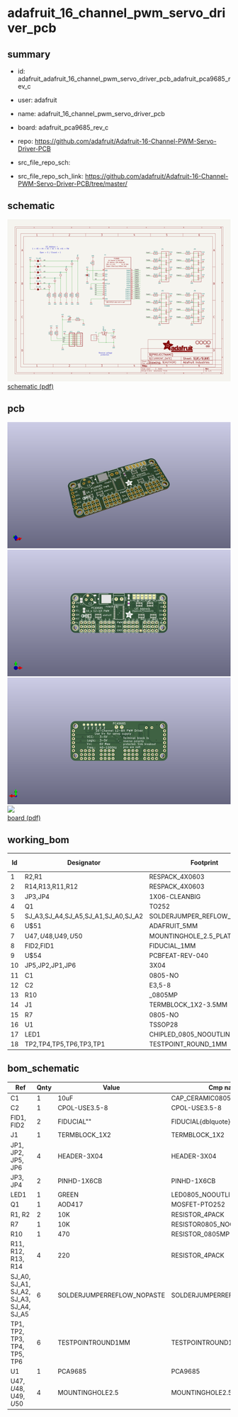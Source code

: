 # adafruit_16_channel_pwm_servo_driver_pcb
 
## summary 
* id: adafruit_adafruit_16_channel_pwm_servo_driver_pcb_adafruit_pca9685_rev_c
* user: adafruit
* name: adafruit_16_channel_pwm_servo_driver_pcb
* board: adafruit_pca9685_rev_c
* repo: https://github.com/adafruit/Adafruit-16-Channel-PWM-Servo-Driver-PCB



* src_file_repo_sch: 
* src_file_repo_sch_link: https://github.com/adafruit/Adafruit-16-Channel-PWM-Servo-Driver-PCB/tree/master/

## schematic  
![](working_schematic_600.png)  
[schematic (pdf)](working_schematic.pdf)  

## pcb  
![](working_3d_600.png) 
![](working_3d_front_600.png)  
![](working_3d_back_600.png)  
![](working_600.png)  
[board (pdf)](working.pdf)  

## working_bom
| Id | Designator | Footprint | Quantity | Designation | Supplier and ref |  | None | 
| --- | --- | --- | --- | --- | --- | --- | --- | 
| 1 | R2,R1 | RESPACK_4X0603 | 2 | 10K |  |  | [''] | 
| 2 | R14,R13,R11,R12 | RESPACK_4X0603 | 4 | 220 |  |  | [''] | 
| 3 | JP3,JP4 | 1X06-CLEANBIG | 2 |  |  |  | [''] | 
| 4 | Q1 | TO252 | 1 | AOD417 |  |  | [''] | 
| 5 | SJ_A3,SJ_A4,SJ_A5,SJ_A1,SJ_A0,SJ_A2 | SOLDERJUMPER_REFLOW_NOPASTE | 6 |  |  |  | [''] | 
| 6 | U$51 | ADAFRUIT_5MM | 1 |  |  |  | [''] | 
| 7 | U$47,U$48,U$49,U$50 | MOUNTINGHOLE_2.5_PLATED | 4 | MOUNTINGHOLE2.5 |  |  | [''] | 
| 8 | FID2,FID1 | FIDUCIAL_1MM | 2 | FIDUCIAL" |  |  | [''] | 
| 9 | U$54 | PCBFEAT-REV-040 | 1 |  |  |  | [''] | 
| 10 | JP5,JP2,JP1,JP6 | 3X04 | 4 |  |  |  | [''] | 
| 11 | C1 | 0805-NO | 1 | 10uF |  |  | [''] | 
| 12 | C2 | E3,5-8 | 1 |  |  |  | [''] | 
| 13 | R10 | _0805MP | 1 | 470 |  |  | [''] | 
| 14 | J1 | TERMBLOCK_1X2-3.5MM | 1 |  |  |  | [''] | 
| 15 | R7 | 0805-NO | 1 | 10K |  |  | [''] | 
| 16 | U1 | TSSOP28 | 1 | PCA9685 |  |  | [''] | 
| 17 | LED1 | CHIPLED_0805_NOOUTLINE | 1 | GREEN |  |  | [''] | 
| 18 | TP2,TP4,TP5,TP6,TP3,TP1 | TESTPOINT_ROUND_1MM | 6 |  |  |  | [''] | 


## bom_schematic
| Ref | Qnty | Value | Cmp name | Footprint | Description | Vendor | DNP | 
| --- | --- | --- | --- | --- | --- | --- | --- | 
| C1 | 1 | 10uF | CAP_CERAMIC0805-NOOUTLINE | working:0805-NO |  |  |  | 
| C2 | 1 | CPOL-USE3.5-8 | CPOL-USE3.5-8 | working:E3,5-8 |  |  |  | 
| FID1, FID2 | 2 | FIDUCIAL"" | FIDUCIAL{dblquote}{dblquote} | working:FIDUCIAL_1MM |  |  |  | 
| J1 | 1 | TERMBLOCK_1X2 | TERMBLOCK_1X2 | working:TERMBLOCK_1X2-3.5MM |  |  |  | 
| JP1, JP2, JP5, JP6 | 4 | HEADER-3X04 | HEADER-3X04 | working:3X04 |  |  |  | 
| JP3, JP4 | 2 | PINHD-1X6CB | PINHD-1X6CB | working:1X06-CLEANBIG |  |  |  | 
| LED1 | 1 | GREEN | LED0805_NOOUTLINE | working:CHIPLED_0805_NOOUTLINE |  |  |  | 
| Q1 | 1 | AOD417 | MOSFET-PTO252 | working:TO252 |  |  |  | 
| R1, R2 | 2 | 10K | RESISTOR_4PACK | working:RESPACK_4X0603 |  |  |  | 
| R7 | 1 | 10K | RESISTOR0805_NOOUTLINE | working:0805-NO |  |  |  | 
| R10 | 1 | 470 | RESISTOR_0805MP | working:_0805MP |  |  |  | 
| R11, R12, R13, R14 | 4 | 220 | RESISTOR_4PACK | working:RESPACK_4X0603 |  |  |  | 
| SJ_A0, SJ_A1, SJ_A2, SJ_A3, SJ_A4, SJ_A5 | 6 | SOLDERJUMPERREFLOW_NOPASTE | SOLDERJUMPERREFLOW_NOPASTE | working:SOLDERJUMPER_REFLOW_NOPASTE |  |  |  | 
| TP1, TP2, TP3, TP4, TP5, TP6 | 6 | TESTPOINTROUND1MM | TESTPOINTROUND1MM | working:TESTPOINT_ROUND_1MM |  |  |  | 
| U1 | 1 | PCA9685 | PCA9685 | working:TSSOP28 |  |  |  | 
| U$47, U$48, U$49, U$50 | 4 | MOUNTINGHOLE2.5 | MOUNTINGHOLE2.5 | working:MOUNTINGHOLE_2.5_PLATED |  |  |  | 

